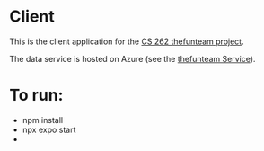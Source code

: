 # Client

This is the client application for the [CS 262 thefunteam project](https://github.com/calvin-cs262-fall2024-thefunteam/Project).

The data service is hosted on Azure (see the [thefunteam Service](https://github.com/calvin-cs262-fall2024-thefunteam/Service)).

# To run:
- npm install
- npx expo start
- 

